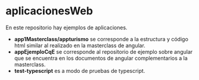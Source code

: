 # aplicacionesWeb

En este repositorio hay ejemplos de aplicaciones.

* **app1Masterclass/appturismo** se corresponde a la estructura y código html similar al realizado en la masterclass de angular.
* **appEjemploCqE** se corresponde al repositorio de ejemplo sobre angular que se encuentra en los documentos de angular complementarios a la masterclass.
* **test-typescript** es a modo de pruebas de typescript.
